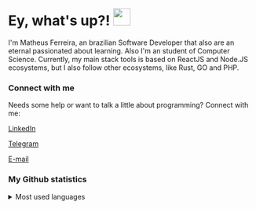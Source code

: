 # Ey, what's up?! <img src="https://media.giphy.com/media/hvRJCLFzcasrR4ia7z/giphy.gif" height="35px" width="35px"> 

 I'm Matheus Ferreira, an brazilian Software Developer that also are an eternal passionated about learning. Also I'm an student of Computer Science. Currently, my main stack tools is based on ReactJS and Node.JS ecosystems, but I also follow other ecosystems, like Rust, GO and PHP.

### Connect with me
 Needs some help or want to talk a little about programming? Connect with me:
 
[LinkedIn](https://www.linkedin.com/in/matt-ferreira18/)

[Telegram](https://t.me/MattFerreira18)

[E-mail](mailto:matheusferreira.dev@gmail.com)
 
### My Github statistics
<details>
    <summary>Most used languages</summary>     
    <img src="https://github-readme-stats.vercel.app/api/top-langs/?username=MattFerreira18&show_icons=true&theme=tokyonight" />
</details>
